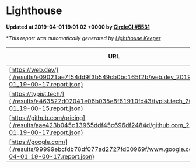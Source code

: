 
# Lighthouse

**Updated at 2019-04-01 19:01:02 +0000 by [CircleCI #5531](https://circleci.com/gh/ItinerisLtd/lighthouse-keeper-example/5531)**

**This report was automatically generated by [Lighthouse Keeper](https://github.com/itinerisltd/lighthouse-keeper)*

| URL | Performance | Accessibility | Best Practices | SEO | PWA | Updated At |
| --- | --- | --- | --- | --- | --- | --- |
| [https://web.dev/](./results/e09021ae7f54dd9f3b549cb0bc165f2b/web.dev_2019-04-01_19-00-17.report.json) | 0.97 | 0.93 | 1 | 0.96 | 1 | 2019-04-01T19:00:17.810Z |
| [https://typist.tech/](./results/e463522d02041e06b035e8f61910fd43/typist.tech_2019-04-01_19-00-15.report.json) | 1 |  |  |  |  | 2019-04-01T19:00:15.682Z |
| [https://github.com/pricing](./results/aae423b045c13965ddf45c696df2484d/github.com_2019-04-01_19-00-17.report.json) | 0.88 | 0.89 | 0.93 | 0.9 | 0.58 | 2019-04-01T19:00:17.041Z |
| [https://google.com/](./results/99999ebcfdb78df077ad2727fd00969f/www.google.com_2019-04-01_19-00-17.report.json) | 0.95 | 0.71 | 0.93 | 0.82 | 0.58 | 2019-04-01T19:00:17.198Z |
